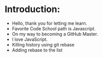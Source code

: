 Introduction:
==========
* Hello, thank you for letting me learn.
* Favorite Code School path is Javascript.
* On my way to becoming a GitHub Master. 
* I love JavaScript.
* Killing history using git rebase
* Adding rebase to the list